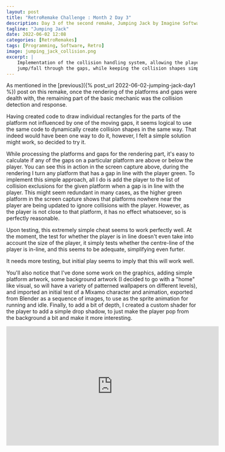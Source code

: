 ```yaml
---
layout: post
title: "RetroRemake Challenge : Month 2 Day 3"
description: Day 3 of the second remake, Jumping Jack by Imagine Software.
tagline: "Jumping Jack"
date: 2022-06-02 12:08
categories: [RetroRemakes]
tags: [Programming, Software, Retro]
image: jumping_jack_collision.png
excerpt: |
    Implementation of the collision handling system, allowing the player to
    jump/fall through the gaps, while keeping the collision shapes simple.
---
```


As mentioned in the [previous]({% post_url 2022-06-02-jumping-jack-day1 %}) post 
on this remake, once the rendering of the platforms and gaps were dealth with,
the remaining part of the basic mechanic was the collision detection and
response. 

Having created code to draw individual rectangles for the parts of the platform
not influenced by one of the moving gaps, it seems logical to use the same
code to dynamically create collision shapes in the same way. That indeed would
have been one way to do it, however, I felt a simple solution might work, so
decided to try it.

While processing the platforms and gaps for the rendering part, it's easy to
calculate if any of the gaps on a particular platform are above or below the 
player. You can see this in action in the screen capture above, during the
rendering I turn any platform that has a gap in line with the player green. To
implement this simple approach, all I do is add the player to the list of 
collision exclusions for the given platform when a gap is in line with the
player. This might seem redundant in many cases, as the higher green platform
in the screen capture shows that platforms nowhere near the player are being
updated to ignore collisions with the player. However, as the player is not 
close to that platform, it has no effect whatsoever, so is perfectly reasonable.

Upon testing, this extremely simple cheat seems to work perfectly well. At the
moment, the test for whether the player is in line doesn't even take into 
account the size of the player, it simply tests whether the centre-line of the
player is in-line, and this seems to be adequate, simplifying even furter.

It needs more testing, but initial play seems to imply that this will work well.

You'll also notice that I've done some work on the graphics, adding simple 
platform artwork, some background artwork (I decided to go with a "home" like
visual, so will have a variety of patterned wallpapers on different levels),
and imported an initial test of a Mixamo character and animation, exported
from Blender as a sequence of images, to use as the sprite animation for running
and idle. Finally, to add a bit of depth, I created a custom shader for the
player to add a simple drop shadow, to just make the player pop from the
background a bit and make it more interesting.

<iframe width="560" height="315" src="https://www.youtube.com/embed/Lz00EvfDU8c" title="YouTube video player" frameborder="0" allow="accelerometer; autoplay; clipboard-write; encrypted-media; gyroscope; picture-in-picture" allowfullscreen></iframe>